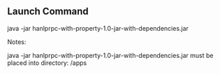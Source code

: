 ## Launch Command

java -jar hanlprpc-with-property-1.0-jar-with-dependencies.jar


Notes:

java -jar hanlprpc-with-property-1.0-jar-with-dependencies.jar must be placed into directory: /apps